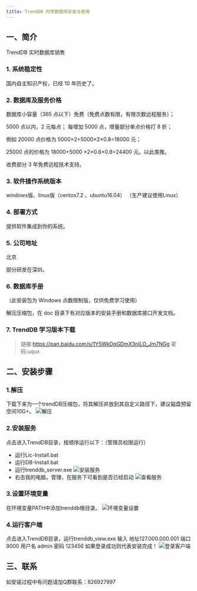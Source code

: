 ```yaml
---
title: TrendDB 时序数据库安装与使用
---
```


## 一、简介

TrendDB 实时数据库销售

### 1. 系统稳定性

国内自主知识产权，已经 10 年历史了。

### 2. 数据库及服务价格

数据库小容量（365 点以下）免费（免费点数有限，有限次数远程服务）；

5000 点以内，2 元每点； 每增加 5000 点，增量部分单点价格打 8 折；

例如 20000 点价格为 5000×2+5000×2×0.8=18000 元；

25000 点的价格为 18000+5000 ×2×0.8×0.8=24400 元。以此类推。

收费部分 3 年免费远程技术支持。

### 3. 软件操作系统版本

windows版、linux版（centos7.2 、ubuntu16.04）
（生产建议使用Linux）

### 4. 部署方式

提供软件集成到你的系统。

### 5. 公司地址

北京

部分研发在深圳。

### 6. 数据库手册

（此安装包为 Windows 点数限制版，仅供免费学习使用）

解压压缩包，在 doc 目录下有对应版本的安装手册和数据库接口开发文档。

### 7. TrendDB 学习版本下载

> 链接:https://pan.baidu.com/s/1Y5WkDqGDmX3nILO_Jm7NGg 密码:uqux





## 二、安装步骤
### 1.解压
下载下来为一个trendDB压缩包，将其解压并放到其自定义路径下，建议磁盘预留空间10G+。
![解压](https://images.gitee.com/uploads/images/2020/0223/175147_06ceafec_4988475.gif "111.gif")

### 2.安装服务
点击进入TrendDB目录，按顺序运行以下：（管理员权限运行）
* 运行Lic-Install.bat
* 运行DB-Install.bat
* 运行trenddb_server.exe
![安装服务](https://images.gitee.com/uploads/images/2020/0223/175804_910b7006_4988475.png "安装服务.png")
* 右击我的电脑，管理，在服务下可看到是否已经启动
![查看服务](https://images.gitee.com/uploads/images/2020/0223/175843_a302063d_4988475.png "安装服务2.png")

### 3.设置环境变量
在环境变量PATH中添加trenddb根目录。
![环境变量设置](https://images.gitee.com/uploads/images/2020/0223/180844_666db1fc_4988475.png "环境变量.png")
### 4.运行客户端
点击进入TrendDB目录，运行trenddb_view.exe
输入
地址127.000.000.001 
端口9000 
用户名 admin
密码 123456
如果登录成功则代表安装完成！
![登录客户端](https://images.gitee.com/uploads/images/2020/0223/180225_3846f159_4988475.png "登录客户端.png")

## 三、联系
如安装过程中有问题请加Q群联系：826927997